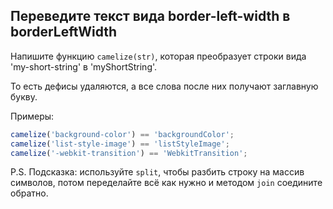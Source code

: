 ## Переведите текст вида border-left-width в borderLeftWidth ##

Напишите функцию `camelize(str)`, которая преобразует строки вида 'my-short-string' в 'myShortString'.

То есть дефисы удаляются, а все слова после них получают заглавную букву.

Примеры:

```js
camelize('background-color') == 'backgroundColor';
camelize('list-style-image') == 'listStyleImage';
camelize('-webkit-transition') == 'WebkitTransition';
```

P.S. Подсказка: используйте `split`, чтобы разбить строку на массив символов, потом переделайте всё как нужно и методом `join` соедините обратно.
